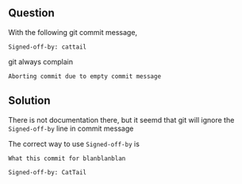 ## Question

With the following git commit message,

    Signed-off-by: cattail

git always complain

    Aborting commit due to empty commit message

## Solution

There is not documentation there, but it seemd that git will ignore the `Signed-off-by` line in commit message

The correct way to use `Signed-off-by` is

    What this commit for blanblanblan

    Signed-off-by: CatTail


